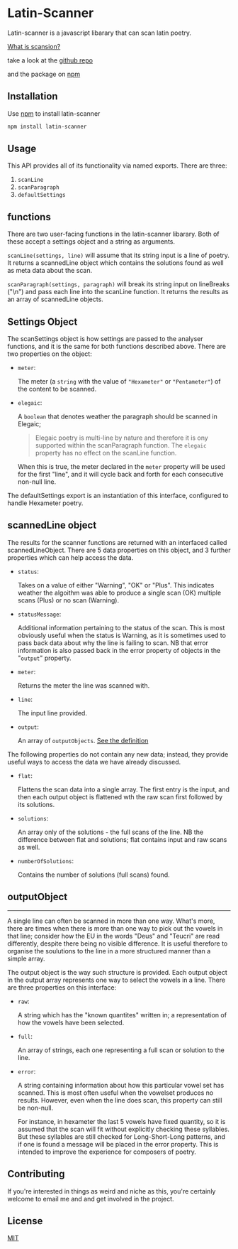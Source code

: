 # Latin-Scanner

Latin-scanner is a javascript libarary that can scan latin poetry.

[What is scansion?](https://latin-scan.com/#/about)

take a look at the [github repo](https://github.com/JakeTrevor/latin-scanner)

and the package on [npm](https://www.npmjs.com/package/latin-scanner)

## Installation

Use [npm](https://www.npmjs.com/) to install latin-scanner

```bash
npm install latin-scanner
```

## Usage

This API provides all of its functionality via named exports. There are three:

1. `scanLine`
2. `scanParagraph`
3. `defaultSettings`

## functions

There are two user-facing functions in the latin-scanner libarary. Both of these accept a settings object and a string as arguments.

`scanLine(settings, line)` will assume that its string input is a line of poetry. It returns a scannedLine object which contains the solutions found as well as meta data about the scan.

`scanParagraph(settings, paragraph)` will break its string input on lineBreaks ("\n") and pass each line into the scanLine function. It returns the results as an array of scannedLine objects.

## Settings Object

The scanSettings object is how settings are passed to the analyser functions, and it is the same for both functions described above. There are two properties on the object:

- `meter`:

  The meter (a `string` with the value of `"Hexameter"` or `"Pentameter"`) of the content to be scanned.

- `elegaic`:

  A `boolean` that denotes weather the paragraph should be scanned in Elegaic;

  > Elegaic poetry is multi-line by nature and therefore it is ony supported within the scanParagraph function. The `elegaic` property has no effect on the scanLine function.

  When this is true, the meter declared in the `meter` property will be used for the first "line", and it will cycle back and forth for each consecutive non-null line.

The defaultSettings export is an instantiation of this interface, configured to handle Hexameter poetry.

## scannedLine object

The results for the scanner functions are returned with an interfaced called scannedLineObject.
There are 5 data properties on this object, and 3 further properties which can help access the data.

- `status`:

  Takes on a value of either "Warning", "OK" or "Plus". This indicates weather the algoithm was able to produce a single scan (OK) multiple scans (Plus) or no scan (Warning).

- `statusMessage`:

  Additional information pertaining to the status of the scan. This is most obviously useful when the status is Warning, as it is sometimes used to pass back data about why the line is failing to scan. NB that error information is also passed back in the error property of objects in the "`output`" property.

- `meter`:

  Returns the meter the line was scanned with.

- `line`:

  The input line provided.

- `output`:

  An array of `outputObjects`. [See the definition](#outputObject)

The following properties do not contain any new data; instead, they provide useful ways to access the data we have already discussed.

- `flat`:

  Flattens the scan data into a single array. The first entry is the input, and then each output object is flattened wth the raw scan first followed by its solutions.

- `solutions`:

  An array only of the solutions - the full scans of the line. NB the difference between flat and solutions; flat contains input and raw scans as well.

- `numberOfSolutions`:

  Contains the number of solutions (full scans) found.

## outputObject

---

A single line can often be scanned in more than one way. What's more, there are times when there is more than one way to pick out the vowels in that line; consider how the EU in the words "Deus" and "Teucri" are read differently, despite there being no visible difference. It is useful therefore to organise the soulutions to the line in a more structured manner than a simple array.

The output object is the way such structure is provided. Each output object in the output array represents one way to select the vowels in a line. There are three properties on this interface:

- `raw`:

  A string which has the "known quantites" written in; a representation of how the vowels have been selected.

- `full`:

  An array of strings, each one representing a full scan or solution to the line.

- `error`:

  A string containing information about how this particular vowel set has scanned. This is most often useful when the vowelset produces no results. However, even when the line does scan, this property can still be non-null.

  For instance, in hexameter the last 5 vowels have fixed quantity, so it is assumed that the scan will fit without explicitly checking these syllables. But these syllables are still checked for Long-Short-Long patterns, and if one is found a message will be placed in the error property. This is intended to improve the experience for composers of poetry.

## Contributing

If you're interested in things as weird and niche as this, you're certainly welcome to email me and and get involved in the project.

## License

[MIT](https://choosealicense.com/licenses/mit/)
